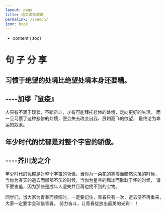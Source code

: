 ```yaml
---
layout: page
title: 语文课前演讲
permalink: /speech/
icon: book
---
```

* content
{:toc}
# 句 子 分   享

## 习惯于绝望的处境比绝望处境本身还要糟。
##                       ----加缪『鼠疫』

人只有不满于现状，不断奋斗，才有可能拜托悲惨的处境，走向更好的生活。
而一旦习惯了这种悲惨的处境，便会失去改变自我、展翅高飞的欲望，
最终沦为命运的奴隶。


 
 
 
     
        
         
         
## 年少时代的忧郁是对整个宇宙的骄傲。
##                   ----芥川龙之介

年少时代的忧郁是对整个宇宙的骄傲。当你为一朵花的凋零而黯然失落的时候，
当你为春天的逝去而郁郁不乐的时候，当你为星空的黯淡而耿耿于怀的时候，
请不要害羞，因为那些是成年人遗失并且再也找不到的宝物。


同学们，当大家为青春而烦恼时，一定要记住，青春只有一次，逝去便不再重来，
大家一定要学会珍惜青春，
努力奋斗，让青春绽放出最美的光彩！！
